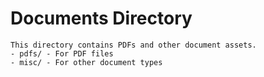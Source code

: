 # Documents Directory
    This directory contains PDFs and other document assets.
    - pdfs/ - For PDF files
    - misc/ - For other document types
